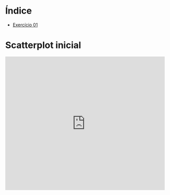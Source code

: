 # Índice
- [Exercício 01](cars_atividade.md)

# Scatterplot inicial
<iframe width="100%" height="423" frameborder="0"
  src="https://observablehq.com/embed/@leonardomm037/introducao-a-vega-lite-e-vega-lite-api?cells=scatter"></iframe>
